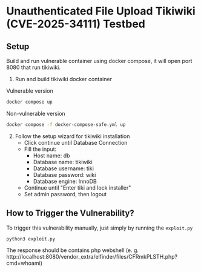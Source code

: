 # Unauthenticated File Upload Tikiwiki (CVE-2025-34111) Testbed

## Setup

Build and run vulnerable container using docker compose, it will open port 8080 that run tikiwiki.

1. Run and build tikiwiki docker container

Vulnerable version

```bash
docker compose up 
```

Non-vulnerable version

```bash
docker compose -f docker-compose-safe.yml up 
```

2. Follow the setup wizard for tikiwiki installation
    - Click continue until Database Connection
    - Fill the input:
        -   Host name: db
        -   Database name: tikiwiki
        -   Database username: tiki
        -   Database password: wiki
        -   Database engine: InnoDB
    - Continue until "Enter tiki and lock installer"
    - Set admin password, then logout


## How to Trigger the Vulnerability?

To trigger this vulnerability manually, just simply by running the `exploit.py`

```bash
python3 exploit.py
```

The response should be contains php webshell (e. g. http://localhost:8080/vendor_extra/elfinder/files/CFRmkPLSTH.php?cmd=whoami)